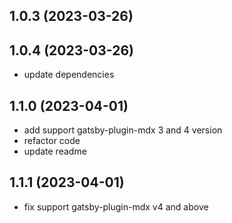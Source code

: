 ## 1.0.3 (2023-03-26)

## 1.0.4 (2023-03-26)

 - update dependencies

## 1.1.0 (2023-04-01)

 - add support gatsby-plugin-mdx 3 and 4 version
 - refactor code
 - update readme

## 1.1.1 (2023-04-01)

 - fix support gatsby-plugin-mdx v4 and above

